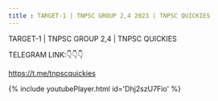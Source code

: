 ```yaml
---
title : TARGET-1 | TNPSC GROUP 2,4 2023 | TNPSC QUICKIES
---
```


TARGET-1 | TNPSC GROUP 2,4 | TNPSC QUICKIES 

TELEGRAM LINK:👇👇👇

https://t.me/tnpscquickies



{% include youtubePlayer.html id='Dhj2szU7Fio' %}
